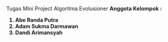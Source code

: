Tugas Mini Project Algoritma Evolusioner
<b>Anggota Kelompok :
1. Abe Randa Putra
2. Adam Sukma Darmawan
3. Dandi Arimansyah
 
